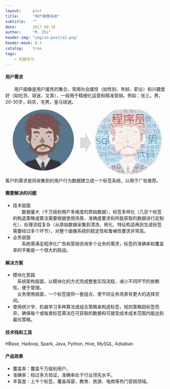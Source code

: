 ```yaml
---
layout:     post
title:      "用户画像系统"
subtitle:   ""
date:       2017-09-10
author:     "M. Zhi"
header-img: "img/in-post/a3.png"
header-mask: 0.3
catalog:    true
tags:
    - 机器学习
---
```


#### 用户需求
&emsp;&emsp;用户画像是用户属性的集合，常用社会属性（如性别、年龄、职业）和兴趣爱好（如吃货、球迷、文青），一般用于精细化运营和精准营销。例如：张三，男，20-30岁，码农，宅男，皇马球迷。
![](/img/persona.jpg)
客户的需求是将收集到的用户行为数据建立成一个标签系统，以用于广告推荐。


#### 需要解决的问题
+ 技术层面  
&emsp;&emsp;数据量大（千万级别用户多维度的原始数据），标签多样化（几百个标签的构造策略或算法需要根据使用场景、准确度要求和所能获取的数据进行定制化），处理流程复杂（从原始数据采集到清洗、转化、特征构造再到生成标签需要经过多个环节），对整个画像系统的稳定性和鲁棒性要求非常高。
+ 业务层面  
&emsp;&emsp;系统需满足程序化广告和营销咨询多个业务的需求，标签的准确率和覆盖率的平衡是一个很大的挑战。


#### 解决方案
+ 模块化思路  
&emsp;系统架构层面，以模块化的方式完成整套实现流程，减小不同环节的依赖性，便于管理。  
&emsp;业务使用层面，一个标签提供一套组合，使不同业务场景有更大的选择空间。  
+ 使用统计学、机器学习多种算法或组合策略来构造标签，规则策略因标签而异，确保每个或每类标签算法在可获取的数据和可接受成本成本范围内能达到最优策略。


#### 技术栈和工具

HBase, Hadoop, Spark, Java, Python, Hive, MySQL, Azkaban

#### 产品效果
+ 覆盖率：覆盖千万级别用户。
+ 准确率：经过多方验证，准确率处于行业领先水平。
+ 丰富度：上千个标签，覆盖母婴、教育、旅游、电商等热门营销领域。